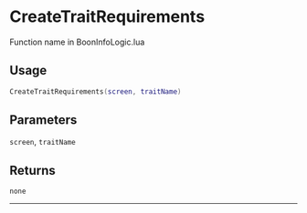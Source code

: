 # CreateTraitRequirements
Function name in BoonInfoLogic.lua
## Usage
```lua
CreateTraitRequirements(screen, traitName)
```
## Parameters
`screen`, `traitName`
## Returns
`none`

---